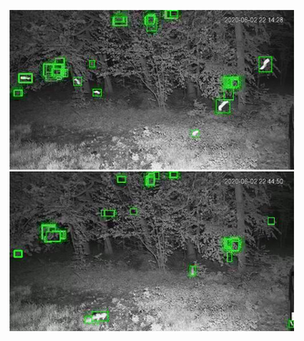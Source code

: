 ![20200602-221356-224401](in/20200602/20200602-221356-224401_0_.jpg)
![20200602-224406-231411](in/20200602/20200602-224406-231411_0_.jpg)
